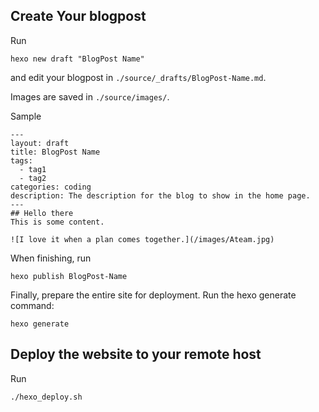 ## Create Your blogpost
Run
```
hexo new draft "BlogPost Name"
```
and edit your blogpost in `./source/_drafts/BlogPost-Name.md`.

Images are saved in `./source/images/`.

Sample
```
---
layout: draft
title: BlogPost Name
tags: 
  - tag1 
  - tag2
categories: coding
description: The description for the blog to show in the home page.
--- 
## Hello there
This is some content.

![I love it when a plan comes together.](/images/Ateam.jpg)
```

When finishing, run
```
hexo publish BlogPost-Name
```

Finally, prepare the entire site for deployment. Run the hexo generate command:
```
hexo generate
```

## Deploy the website to your remote host
Run
```
./hexo_deploy.sh
```

